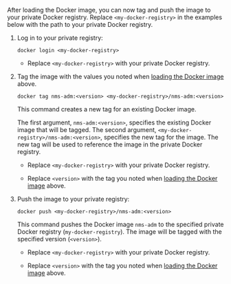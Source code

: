 After loading the Docker image, you can now tag and push the image to your private Docker registry. Replace `<my-docker-registry>` in the examples below with the path to your private Docker registry.

1. Log in to your private registry:

   ```shell
   docker login <my-docker-registry>
   ```

   - Replace `<my-docker-registry>` with your private Docker registry.

1. Tag the image with the values you noted when [loading the Docker image](#load-acm-docker-image) above.

   ```shell
   docker tag nms-adm:<version> <my-docker-registry>/nms-adm:<version>
   ```

   This command creates a new tag for an existing Docker image.

   The first argument, `nms-adm:<version>`, specifies the existing Docker image that will be tagged. The second argument, `<my-docker-registry>/nms-adm:<version>`, specifies the new tag for the image. The new tag will be used to reference the image in the private Docker registry.

   - Replace `<my-docker-registry>` with your private Docker registry.

   - Replace `<version>` with the tag you noted when [loading the Docker image](#load-adm-docker-image) above.

1. Push the image to your private registry:

   ```shell
   docker push <my-docker-registry>/nms-adm:<version>
   ```

   This command pushes the Docker image `nms-adm` to the specified private Docker registry (`my-docker-registry`). The image will be tagged with the specified version (`<version>`). 

   - Replace `<my-docker-registry>` with your private Docker registry.

   - Replace `<version>` with the tag you noted when [loading the Docker image](#load-adm-docker-image) above.
